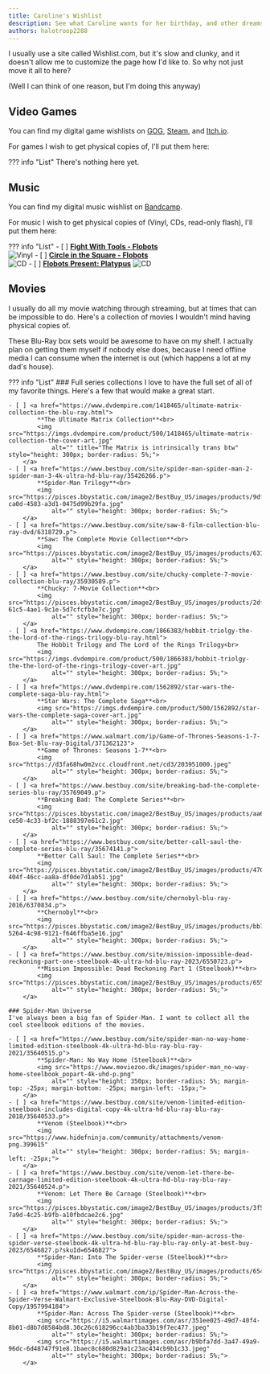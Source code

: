 ```yaml
---
title: Caroline's Wishlist
description: See what Caroline wants for her birthday, and other dreams and wishes.
authors: halotroop2288
---
```


I usually use a site called Wishlist.com, but it's slow and clunky,
and it doesn't allow me to customize the page how I'd like to.
So why not just move it all to here?

(Well I can think of one reason, but I'm doing this anyway)

## Video Games

You can find my digital game wishlists on [GOG](https://www.gog.com/en/u/CarolineJoyBell/wishlist),
[Steam](https://steamcommunity.com/id/halotroop2288/wishlist),
and [Itch.io](https://itch.io/c/3250934/carolines-wishlist).

For games I wish to get physical copies of, I'll put them here:

??? info "List"
    There's nothing here yet.

## Music

You can find my digital music wishlist on [Bandcamp](https://bandcamp.com/halotroop2288/wishlist).

For music I wish to get physical copies of (Vinyl, CDs, read-only flash), I'll put them here:

??? info "List"
    - [ ] [**Fight With Tools - Flobots**](https://www.merchbar.com/rock-alternative/flobots/flobots-fight-with-tools)<br>
        ![Vinyl](https://merchbar.imgix.net/product/4/1616/13701277/602517730557.jpg "Vinyl cover art")
    - [ ] [**Circle in the Square - Flobots**](https://www.merchbar.com/rock-alternative/flobots/flobots-circle-in-the-square-cd)<br>
        ![CD](https://merchbar.imgix.net/product/4/1616/18582147/016351630124.jpg "CD cover art")
    - [ ] [**Flobots Present: Platypus**](https://www.merchbar.com/rock-alternative/flobots/flobots-present-platypus-cd)
        ![CD](https://merchbar.imgix.net/product/cdified/upc/57/837101095723.jpg "CD promo")

## Movies

I usually do all my movie watching through streaming, but at times that can be impossible to do.
Here's a collection of movies I wouldn't mind having physical copies of.

These Blu-Ray box sets would be awesome to have on my shelf.
I actually plan on getting them myself if nobody else does,
because I need offline media I can consume when the internet is out
(which happens a lot at my dad's house).

??? info "List"
    ### Full series collections
    I love to have the full set of all of my favorite things. Here's a few that would make a great start.

    - [ ] <a href="https://www.dvdempire.com/1418465/ultimate-matrix-collection-the-blu-ray.html">
            **The Ultimate Matrix Collection**<br>
            <img src="https://imgs.dvdempire.com/product/500/1418465/ultimate-matrix-collection-the-cover-art.jpg"
                alt="" title="The Matrix is intrinsically trans btw" style="height: 300px; border-radius: 5%;">
        </a>
    - [ ] <a href="https://www.bestbuy.com/site/spider-man-spider-man-2-spider-man-3-4k-ultra-hd-blu-ray/35426266.p">
            **Spider-Man Trilogy**<br>
            <img src="https://pisces.bbystatic.com/image2/BestBuy_US/images/products/9df09517-ca0d-4583-a3d1-0475d99b29fa.jpg"
                alt="" style="height: 300px; border-radius: 5%;">
        </a>
    - [ ] <a href="https://www.bestbuy.com/site/saw-8-film-collection-blu-ray-dvd/6318729.p">
            **Saw: The Complete Movie Collection**<br>
            <img src="https://pisces.bbystatic.com/image2/BestBuy_US/images/products/6318/6318729_sa.jpg"
                alt="" style="height: 300px; border-radius: 5%;">
        </a>
    - [ ] <a href="https://www.bestbuy.com/site/chucky-complete-7-movie-collection-blu-ray/35930589.p">
            **Chucky: 7-Movie Collection**<br>
            <img src="https://pisces.bbystatic.com/image2/BestBuy_US/images/products/2dfe3950-61c5-4ae1-9c1e-5d7cfcfb3e7c.jpg"
                alt="" style="height: 300px; border-radius: 5%;">
        </a>
    - [ ] <a href="https://www.dvdempire.com/1866383/hobbit-triolgy-the-the-lord-of-the-rings-trilogy-blu-ray.html">
            The Hobbit Trilogy and The Lord of the Rings Trilogy<br>
            <img src="https://imgs.dvdempire.com/product/500/1866383/hobbit-triolgy-the-the-lord-of-the-rings-trilogy-cover-art.jpg"
                alt="" style="height: 300px; border-radius: 5%;">
        </a>
    - [ ] <a href="https://www.dvdempire.com/1562892/star-wars-the-complete-saga-blu-ray.html">
            **Star Wars: The Complete Saga**<br>
            <img src="https://imgs.dvdempire.com/product/500/1562892/star-wars-the-complete-saga-cover-art.jpg"
                alt="" style="height: 300px; border-radius: 5%;">
        </a>
    - [ ] <a href="https://www.walmart.com/ip/Game-of-Thrones-Seasons-1-7-Box-Set-Blu-ray-Digital/371362123">
            **Game of Thrones: Seasons 1-7**<br>
            <img src="https://d3fa68hw0m2vcc.cloudfront.net/cd3/203951000.jpeg"
                alt="" style="height: 300px; border-radius: 5%;">
        </a>
    - [ ] <a href="https://www.bestbuy.com/site/breaking-bad-the-complete-series-blu-ray/35769049.p">
            **Breaking Bad: The Complete Series**<br>
            <img src="https://pisces.bbystatic.com/image2/BestBuy_US/images/products/aa6984d0-ce50-4c33-bf2c-1888397e61c2.jpg"
                alt="" style="height: 300px; border-radius: 5%;">
        </a>
    - [ ] <a href="https://www.bestbuy.com/site/better-call-saul-the-complete-series-blu-ray/35674141.p">
            **Better Call Saul: The Complete Series**<br>
            <img src="https://pisces.bbystatic.com/image2/BestBuy_US/images/products/470c8756-404f-46cc-aa8a-df0de7d1ab51.jpg"
                alt="" style="height: 300px; border-radius: 5%;">
        </a>
    - [ ] <a href="https://www.bestbuy.com/site/chernobyl-blu-ray-2016/6370834.p">
            **Chernobyl**<br>
            <img src="https://pisces.bbystatic.com/image2/BestBuy_US/images/products/bb7da9d6-5264-4c98-9121-f646ffba5e16.jpg"
                alt="" style="height: 300px; border-radius: 5%;">
        </a>
    - [ ] <a href="https://www.bestbuy.com/site/mission-impossible-dead-reckoning-part-one-steelbook-4k-ultra-hd-blu-ray-2023/6550723.p">
            **Mission Impossible: Dead Reckoning Part 1 (Steelbook)**<br>
            <img src="https://pisces.bbystatic.com/image2/BestBuy_US/images/products/6550/6550723_sd.jpg"
                alt="" style="height: 300px; border-radius: 5%;">
        </a>

    ### Spider-Man Universe
    I've always been a big fan of Spider-Man. I want to collect all the cool steelbook editions of the movies.

    - [ ] <a href="https://www.bestbuy.com/site/spider-man-no-way-home-limited-edition-steelbook-4k-ultra-hd-blu-ray-blu-ray-2021/35640515.p">
            **Spider-Man: No Way Home (Steelbook)**<br>
            <img src="https://www.moviezoo.dk/images/spider-man_no-way-home-steelbook_popart-4k-uhd-p.png"
                alt="" style="height: 350px; border-radius: 5%; margin-top: -25px; margin-bottom: -25px; margin-left: -15px;">
        </a>
    - [ ] <a href="https://www.bestbuy.com/site/venom-limited-edition-steelbook-includes-digital-copy-4k-ultra-hd-blu-ray-blu-ray-2018/35640533.p">
            **Venom (Steelbook)**<br>
            <img src="https://www.hidefninja.com/community/attachments/venom-png.399615"
                alt="" style="height: 300px; border-radius: 5%; margin-left: -25px;">
        </a>
    - [ ] <a href="https://www.bestbuy.com/site/venom-let-there-be-carnage-limited-edition-steelbook-4k-ultra-hd-blu-ray-blu-ray-2021/35640524.p">
            **Venom: Let There Be Carnage (Steelbook)**<br>
            <img src="https://pisces.bbystatic.com/image2/BestBuy_US/images/products/3f5a8869-7a9d-4c25-b9fb-a10fbdcae2c6.jpg"
                alt="" style="height: 300px; border-radius: 5%;">
        </a>
    - [ ] <a href="https://www.bestbuy.com/site/spider-man-across-the-spider-verse-steelbook-4k-ultra-hd-blu-ray-blu-ray-only-at-best-buy-2023/6546827.p?skuId=6546827">
            **Spider-Man: Into The Spider-verse (Steelbook)**<br>
            <img src="https://pisces.bbystatic.com/image2/BestBuy_US/images/products/6546/6546827_sd.jpg"
                alt="" style="height: 300px; border-radius: 5%;">
        </a>
    - [ ] <a href="https://www.walmart.com/ip/Spider-Man-Across-the-Spider-Verse-Walmart-Exclusive-Steelbook-Blu-Ray-DVD-Digital-Copy/1957994184">
            **Spider-Man: Across The Spider-verse (Steelbook)**<br>
            <img src="https://i5.walmartimages.com/asr/351ee025-49d7-40f4-8b01-d8b7d8584bd8.30c26c618296cc4ab3ba33b19f7ec477.jpeg"
                alt="" style="height: 300px; border-radius: 5%;">
            <img src="https://i5.walmartimages.com/asr/b9bfa7dd-3a47-49a9-96dc-6d48747f91e8.1baec8c680d829a1c23ac434cb9b1c33.jpeg"
                alt="" style="height: 300px; border-radius: 5%;">
        </a>
    
<!--

## Presents

Stuff I wish for for my birthday, or just in general

## Ultimate Consoles

This is my little collection of parts that I think would make these
retro consoles into their best selves.
Mods like optical drive emulators, HDMI kits, and storage upgrades.

### The Ultimate Gamecube

Almost every part of the Gamecube can be replaced with custom parts!

### The Ultimate PlayStation 2

The PS2, combined with a softmod and these mods
is possibly the best way to play most generation 5 games.

### The Ultimate Xbox 360

The stock Xbox 360 is a powerhouse of gaming,
and the best way to experince it is to collect all of
the official accessories, plus a huge hard drive!

- Xbox 360 Arcade console
- HD DVD Player
- RGH 3.0 modchip
- Kinect
- Kinect to USB adapter
- Official Chatpad
- Official headset
- 4TB SATA hard drive
- Guitar controller for Guitar Hero
- Drum kit for Rock Band
- Microphone for Rock Band
- Brand new fan mod

-->